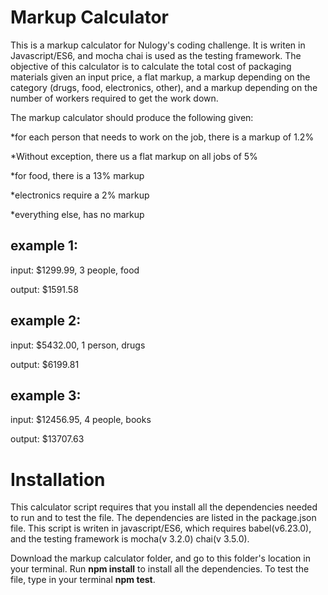 <h1> Markup Calculator </h1>
<p>This is a markup calculator for Nulogy's coding challenge. It is writen in Javascript/ES6, and mocha chai is used as the testing framework.
The objective of this calculator is to calculate the total cost of packaging materials given an input price, a flat markup, a markup depending on the category (drugs, food, electronics, other), and a markup depending on the number of workers required to get the work down.</p>

<p>The markup calculator should produce the following given: </p>
<p>*for each person that needs to work on the job, there is a markup of 1.2%</p>
<p>*Without exception, there us a flat markup on all jobs of 5%</p>
<p>*for food, there is a 13% markup</p>
<p>*electronics require a 2% markup</p>
<p>*everything else, has no markup</p>

example 1:
-----------
<p>input: $1299.99, 3 people, food</p>
<p>output: $1591.58 </p>

example 2:
-----------
<p>input: $5432.00, 1 person, drugs</p>
<p>output: $6199.81</p>

example 3:
-----------
<p>input: $12456.95, 4 people, books</p>
<p>output: $13707.63 </p>

<h1>Installation</h1>
<p> This calculator script requires that you install all the dependencies needed to run and to test the file. The dependencies are listed in the package.json file. This script is writen in javascript/ES6, which requires babel(v6.23.0), and the testing framework is mocha(v 3.2.0) chai(v 3.5.0). </p>
<p>Download the markup calculator folder, and go to this folder's location in your terminal. Run <strong>npm install</strong> to install all the dependencies. To test the file, type in your terminal <strong>npm test</strong>. </p>

